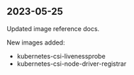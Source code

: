 ## 2023-05-25

Updated image reference docs.

New images added:

- kubernetes-csi-livenessprobe
- kubernetes-csi-node-driver-registrar